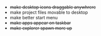 - ~~make desktop icons draggable anywhrere~~
- make project files movable to desktop
- make better start menu
- ~~make apps appear on taskbar~~
- ~~make explorer spawn more up~~